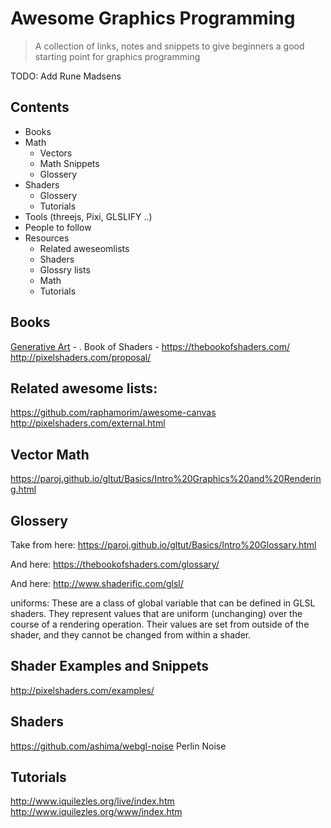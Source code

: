 # Awesome Graphics Programming
> A collection of links, notes and snippets to give beginners a good starting point for graphics programming

TODO: Add Rune Madsens

## Contents
* Books
* Math
  * Vectors
  * Math Snippets
  * Glossery
* Shaders
  * Glossery
  * Tutorials
* Tools (threejs, Pixi, GLSLIFY ..)
* People to follow
* Resources
  * Related aweseomlists
  * Shaders
  * Glossry lists
  * Math
  * Tutorials

## Books
[Generative Art]() - .
Book of Shaders - https://thebookofshaders.com/
http://pixelshaders.com/proposal/


## Related awesome lists:
https://github.com/raphamorim/awesome-canvas
http://pixelshaders.com/external.html


## Vector Math
https://paroj.github.io/gltut/Basics/Intro%20Graphics%20and%20Rendering.html

## Glossery
Take from here:
https://paroj.github.io/gltut/Basics/Intro%20Glossary.html

And here:
https://thebookofshaders.com/glossary/

And here:
http://www.shaderific.com/glsl/

uniforms:
These are a class of global variable that can be defined in GLSL shaders. They represent values that are uniform (unchanging) over the course of a rendering operation. Their values are set from outside of the shader, and they cannot be changed from within a shader.

## Shader Examples and Snippets
http://pixelshaders.com/examples/

## Shaders
https://github.com/ashima/webgl-noise Perlin Noise

## Tutorials
http://www.iquilezles.org/live/index.htm
http://www.iquilezles.org/www/index.htm


